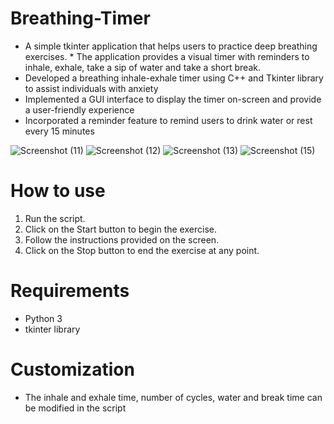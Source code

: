 # Breathing-Timer
* A simple tkinter application that helps users to practice deep breathing exercises. * The application provides a visual timer with reminders to inhale, exhale, take a sip of water and take a short break.
* Developed a breathing inhale-exhale timer using C++ and Tkinter library to assist individuals with anxiety
* Implemented a GUI interface to display the timer on-screen and provide a user-friendly experience
* Incorporated a reminder feature to remind users to drink water or rest every 15 minutes

![Screenshot (11)](https://user-images.githubusercontent.com/108284485/213639789-ac05d556-688a-48db-9a2e-2901d125f5fa.png) ![Screenshot (12)](https://user-images.githubusercontent.com/108284485/213640278-b94f8af0-66bd-4b88-ad28-596e23ad4d18.png)  ![Screenshot (13)](https://user-images.githubusercontent.com/108284485/213640416-56994af1-58de-443e-a64f-3fb1b7dd59b4.png)
![Screenshot (15)](https://user-images.githubusercontent.com/108284485/213640501-160abc37-7ee4-4432-bbfb-d291c4a4b7cf.png)



# How to use
1. Run the script. 
2. Click on the Start button to begin the exercise.
3. Follow the instructions provided on the screen.
4. Click on the Stop button to end the exercise at any point.

# Requirements
* Python 3
* tkinter library

# Customization
* The inhale and exhale time, number of cycles, water and break time can be modified in the script
